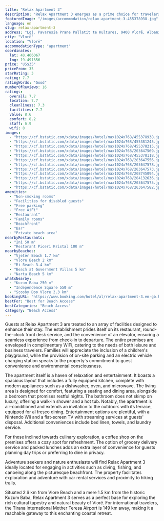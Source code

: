 ```yaml
---
title: "Relax Apartment 3"
description: "Relax Apartment 3 emerges as a prime choice for travelers seeking a blend of comfort, convenience, and entertainment in Vlorë, situated a stone's throw away from Independence Square and a brief 2."
featuredImage: "/images/accommodation/relax-apartment-3-455378938.jpg"
language: en
slug: relax-apartment-3
address: "Lgj. Pavaresia Prane Pallatit te Kultures, 9400 Vlorë, Albania"
city: "Vlorë"
location: "Vlorë"
accommodationType: "apartment"
coordinates:
  lat: 40.466067
  lng: 19.491356
price: "US$35"
priceFrom: 35
starRating: 3
rating: 7.7
ratingWords: "Good"
numberOfReviews: 16
ratings:
  overall: 7.7
  location: 7.7
  cleanliness: 7.3
  facilities: 7.7
  value: 8.6
  comfort: 8.2
  staff: 6.9
  wifi: 0
images:
  - "https://cf.bstatic.com/xdata/images/hotel/max1024x768/455378938.jpg?k=dd71309f2834ce52fa78a2fcbe692877de3b6d1ec9ec435b3723cf5dcd92fc21&o=&hp=1"
  - "https://cf.bstatic.com/xdata/images/hotel/max1024x768/455381245.jpg?k=8cda307e62c0d7745ab0f35941b1b7251086e598a15ccd5f311d60bae3220f58&o=&hp=1"
  - "https://cf.bstatic.com/xdata/images/hotel/max1024x768/455378215.jpg?k=f687e46ced5981a91dd0ef304480d4a886b28f01d30670265a99be7e512b745d&o=&hp=1"
  - "https://cf.bstatic.com/xdata/images/hotel/max1024x768/203647569.jpg?k=56d814e41c65c11f867d780ac16bda7ef1cea33614402e4a1ee7010a623f76aa&o=&hp=1"
  - "https://cf.bstatic.com/xdata/images/hotel/max1024x768/455378118.jpg?k=c6fa8d4de8a7c14190f155a05c276d3251efcfde9d95a1fe26fcf22d79d553e2&o=&hp=1"
  - "https://cf.bstatic.com/xdata/images/hotel/max1024x768/203647556.jpg?k=9fbdb868d01a0df39aa18a2b5b36eb17696442c90c14f785cd1cdcfd154f8aba&o=&hp=1"
  - "https://cf.bstatic.com/xdata/images/hotel/max1024x768/203647578.jpg?k=a0ec8c3df37c43e2d6f6d97ac85aea5ce56e87a2f2b8cd0ed3949b5ce8bd2bd8&o=&hp=1"
  - "https://cf.bstatic.com/xdata/images/hotel/max1024x768/203647573.jpg?k=b86cd31c9aebcdfbe0530596553fe2446068e638169033f43f737b77fc51ca5b&o=&hp=1"
  - "https://cf.bstatic.com/xdata/images/hotel/max1024x768/208745094.jpg?k=d66315e463cc82ad34fb0b1d427ff97cdff01dedc3c418b59e7863dcb2a8aa38&o=&hp=1"
  - "https://cf.bstatic.com/xdata/images/hotel/max1024x768/204132636.jpg?k=a18cb7efbb4c28c69fb7fad2083822c4c16f2acda1c90a84ce2526e07cb3628c&o=&hp=1"
  - "https://cf.bstatic.com/xdata/images/hotel/max1024x768/203647575.jpg?k=0d875c0a94ad7e6dc8d8dfc2dbc326146a8e5fbe9de3b4575956fb35c6ddc263&o=&hp=1"
  - "https://cf.bstatic.com/xdata/images/hotel/max1024x768/203647582.jpg?k=e74a74ebd55a7b320a1b923a35a1be939a20645d05e74f0e78b3c0e88748f5a1&o=&hp=1"
amenities:
  - "Non-smoking rooms"
  - "Facilities for disabled guests"
  - "Free parking"
  - "Free WiFi"
  - "Restaurant"
  - "Family rooms"
  - "Beachfront"
  - "Bar"
  - "Private beach area"
nearbyRestaurants:
  - "Ini 50 m"
  - "Restorant Piceri Kristal 100 m"
nearbyBeaches:
  - "Vjetër Beach 1.7 km"
  - "Vlore Beach 2 km"
  - "Ri Beach 3.4 km"
  - "Beach at Government Villas 5 km"
  - "Narta Beach 5 km"
whatsNearby:
  - "Kuzum Baba 250 m"
  - "Independence Square 550 m"
  - "Scooby Doo Vlore 3.3 km"
bookingURL: "https://www.booking.com/hotel/al/relax-apartment-3.en-gb.html?aid=8035640"
bestFor: "Best for Beach Access"
bestCategories: "Beach Access"
category: "Beach Access"
---
```


Guests at Relax Apartment 3 are treated to an array of facilities designed to enhance their stay. The establishment prides itself on its restaurant, round-the-clock front desk service, and the convenience of an elevator, ensuring a seamless experience from check-in to departure. The entire premises are enveloped in complimentary WiFi, catering to the needs of both leisure and business travelers. Families will appreciate the inclusion of a children's playground, while the provision of on-site parking and an electric vehicle charging station speaks to the property's commitment to guest convenience and environmental consciousness.

The apartment itself is a haven of relaxation and entertainment. It boasts a spacious layout that includes a fully equipped kitchen, complete with modern appliances such as a dishwasher, oven, and microwave. The living area is designed for comfort, featuring a seating and dining area, alongside a bedroom that promises restful nights. The bathroom does not skimp on luxury, offering a walk-in shower and a hot tub. Notably, the apartment is air-conditioned and extends an invitation to the outdoors with its terrace, equipped for al fresco dining. Entertainment options are plentiful, with a Nintendo Wii and a flat-screen TV with streaming services at guests' disposal. Additional conveniences include bed linen, towels, and laundry service.

For those inclined towards culinary exploration, a coffee shop on the premises offers a cozy spot for refreshment. The option of grocery delivery service and packed lunches adds an extra layer of convenience for guests planning day trips or preferring to dine in privacy.

Adventure seekers and nature enthusiasts will find Relax Apartment 3 ideally located for engaging in activities such as diving, fishing, and canoeing along the picturesque beachfront. The property facilitates exploration and adventure with car rental services and proximity to hiking trails.

Situated 2.6 km from Vlore Beach and a mere 1.5 km from the historic Kuzum Baba, Relax Apartment 3 serves as a perfect base for exploring the rich cultural tapestry and natural beauty of Vlorë. For international travelers, the Tirana International Mother Teresa Airport is 149 km away, making it a reachable gateway to this enchanting coastal retreat.